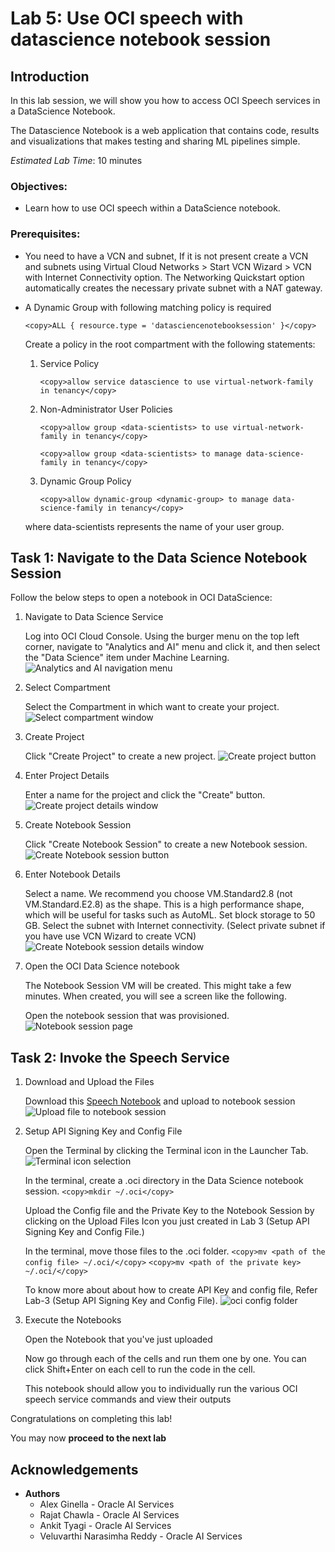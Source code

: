# Lab 5: Use OCI speech with datascience notebook session

## Introduction

In this lab session, we will show you how to access OCI Speech services in a DataScience Notebook.

The Datascience Notebook is a web application that contains code, results and visualizations that makes testing and sharing ML pipelines simple.

*Estimated Lab Time*: 10 minutes

### Objectives:
* Learn how to use OCI speech within a DataScience notebook.

### Prerequisites:
* You need to have a VCN and subnet, If it is not present create a VCN and subnets using Virtual Cloud Networks > Start VCN Wizard > VCN with Internet Connectivity option. The Networking Quickstart option automatically creates the necessary private subnet with a NAT gateway.

* A Dynamic Group with following matching policy is required
    ```
    <copy>ALL { resource.type = 'datasciencenotebooksession' }</copy>
    ```

    Create a policy in the root compartment with the following statements:

    1. Service Policy

        ```
        <copy>allow service datascience to use virtual-network-family in tenancy</copy>
        ```

    2. Non-Administrator User Policies

        ```
        <copy>allow group <data-scientists> to use virtual-network-family in tenancy</copy>
        ```
        ```
        <copy>allow group <data-scientists> to manage data-science-family in tenancy</copy>
        ```
    3. Dynamic Group Policy
        ```
        <copy>allow dynamic-group <dynamic-group> to manage data-science-family in tenancy</copy>
        ```

    where data-scientists represents the name of your user group.

<!-- ## **Data Science Prerequisites** 

Before you can start using OCI data science, your tenancy administrator should set up the following networking, dynamic group, and policies.

1. Create VCN and Subnets

    Create a VCN and subnets using Virtual Cloud Networks > Start VCN Wizard > VCN with Internet Connectivity option.
    The Networking Quickstart option automatically creates the necessary private subnet with a NAT gateway.

2. Create Dynamic Group

    Create a dynamic group with the following matching rule:
    ALL { resource.type = 'datasciencenotebooksession' }

3. Create Policies

    Create a policy in the root compartment with the following statements:

    3.1 Service Policies
        ```
        <copy>allow service datascience to use virtual-network-family in tenancy</copy>
        ```

    3.2 Non-Administrator User Policies
        ```
        <copy>
        allow group <data-scientists> to use virtual-network-family in tenancy
        </copy>
        ```
        ```
        <copy>
        allow group <data-scientists> to manage data-science-family in tenancy
        </copy>
        ```

    where data-scientists represents the name of your user group.

    3.3 Dynamic Group Policies
        ```
        <copy>allow dynamic-group <dynamic-group> to manage data-science-family in tenancy</copy>
        ```

    where dynamic-group represents the name of your dynamic group. -->

## Task 1: Navigate to the Data Science Notebook Session

Follow the below steps to open a notebook in OCI DataScience:
1. Navigate to Data Science Service

    Log into OCI Cloud Console. Using the burger menu on the top left corner, navigate to "Analytics and AI" menu and click it, and then select the "Data Science" item under Machine Learning.
        ![Analytics and AI navigation menu](./images/cloud-menu.png " ")

2. Select Compartment

    Select the Compartment in which want to create your project.
        ![Select compartment window](./images/select-comp.png " ")
<!-- Click Create Project to create a new project. -->
<!-- Select the Root Compartment -->
    

3. Create Project

    Click "Create Project" to create a new project.
        ![Create project button](./images/create-project-1.png " ")
<!-- Select the Project named 'oci-Speech-livelabs' -->
    

4. Enter Project Details

    Enter a name for the project and click the "Create" button.
        ![Create project details window](./images/create-project-2.png " ")
<!-- Select the Notebook named 'Livelabs Notebook' -->
    


5. Create Notebook Session

    Click "Create Notebook Session" to create a new Notebook session.
        ![Create Notebook session button](./images/create-notebook-session.png " ")

6. Enter Notebook Details

    Select a name.
    We recommend you choose VM.Standard2.8 (not VM.Standard.E2.8) as the shape. This is a high performance shape, which will be useful for tasks such as AutoML.
    Set block storage to 50 GB.
    Select the subnet with Internet connectivity. (Select private subnet if you have use VCN Wizard to create VCN)
        ![Create Notebook session details window](./images/create-notebook-session-2.png " ")

7. Open the OCI Data Science notebook

    The Notebook Session VM will be created. This might take a few minutes. When created, you will see a screen like the following.

    Open the notebook session that was provisioned.
        ![Notebook session page](./images/open-notebook.png " ")

## Task 2: Invoke the Speech Service


1. Download and Upload the Files

    Download this [Speech Notebook](./files/speech.ipynb) and upload to notebook session
        ![Upload file to notebook session](./images/upload-speech-notebook.png " ")

2. Setup API Signing Key and Config File

    Open the Terminal by clicking the Terminal icon in the Launcher Tab.
        ![Terminal icon selection](./images/ds-notebook-terminal.png " ")

    In the terminal, create a .oci directory in the Data Science notebook session.
        ```
        <copy>mkdir ~/.oci</copy>
        ```

    Upload the Config file and the Private Key to the Notebook Session by clicking on the Upload Files Icon you just created in Lab 3 (Setup API Signing Key and Config File.)

    In the terminal, move those files to the .oci folder.
        ```
        <copy>mv <path of the config file> ~/.oci/</copy>
        ```
        ```
        <copy>mv <path of the private key> ~/.oci/</copy>
        ```
        
    To know more about about how to create API Key and config file, Refer Lab-3 (Setup API Signing Key and Config File).
        ![oci config folder](./images/oci-folder.png " ")

3. Execute the Notebooks

    Open the Notebook that you've just uploaded

    Now go through each of the cells and run them one by one. You can click Shift+Enter on each cell to run the code in the cell.

    This notebook should allow you to individually run the various OCI speech service commands and view their outputs

Congratulations on completing this lab!

You may now **proceed to the next lab**

## Acknowledgements
* **Authors**
    * Alex Ginella - Oracle AI Services
    * Rajat Chawla  - Oracle AI Services
    * Ankit Tyagi -  Oracle AI Services
    * Veluvarthi Narasimha Reddy - Oracle AI Services
